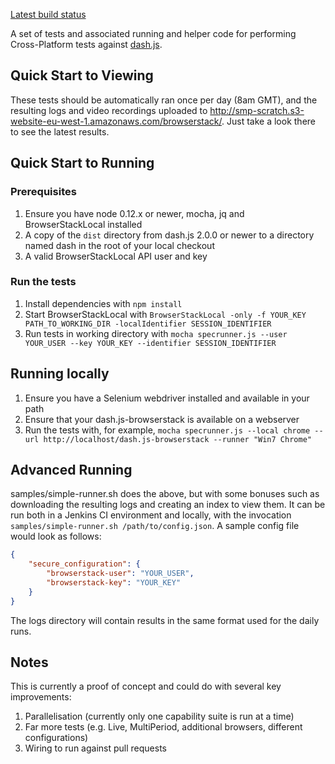 [Latest build status](http://smp-scratch.s3-website-eu-west-1.amazonaws.com/browserstack/)

A set of tests and associated running and helper code for performing Cross-Platform tests against [dash.js](https://github.com/Dash-Industry-Forum/dash.js).

## Quick Start to Viewing
These tests should be automatically ran once per day (8am GMT), and the resulting logs and video recordings uploaded to http://smp-scratch.s3-website-eu-west-1.amazonaws.com/browserstack/. Just take a look there to see the latest results.

## Quick Start to Running
### Prerequisites
1. Ensure you have node 0.12.x or newer, mocha, jq and BrowserStackLocal installed
2. A copy of the ```dist``` directory from dash.js 2.0.0 or newer to a directory named dash in the root of your local checkout
3. A valid BrowserStackLocal API user and key

### Run the tests
1. Install dependencies with ```npm install```
2. Start BrowserStackLocal with ```BrowserStackLocal -only -f YOUR_KEY PATH_TO_WORKING_DIR -localIdentifier SESSION_IDENTIFIER```
3. Run tests in working directory with ```mocha specrunner.js --user YOUR_USER --key YOUR_KEY --identifier SESSION_IDENTIFIER```

## Running locally
1. Ensure you have a Selenium webdriver installed and available in your path
2. Ensure that your dash.js-browserstack is available on a webserver
3. Run the tests with, for example, ```mocha specrunner.js --local chrome --url http://localhost/dash.js-browserstack --runner "Win7 Chrome"```

## Advanced Running
samples/simple-runner.sh does the above, but with some bonuses such as downloading the resulting logs and creating an index to view them. It can be run both in a Jenkins CI environment and locally, with the invocation ```samples/simple-runner.sh /path/to/config.json```. A sample config file would look as follows:

```json
{
    "secure_configuration": {
        "browserstack-user": "YOUR_USER",
        "browserstack-key": "YOUR_KEY"
    }
}
```

The logs directory will contain results in the same format used for the daily runs.

## Notes
This is currently a proof of concept and could do with several key improvements:

1. Parallelisation (currently only one capability suite is run at a time)
2. Far more tests (e.g. Live, MultiPeriod, additional browsers, different configurations)
3. Wiring to run against pull requests
